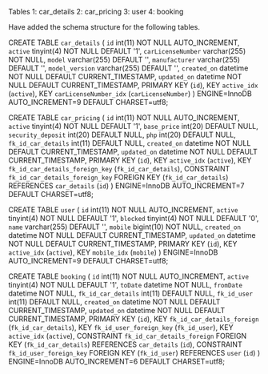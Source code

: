 Tables
1: car_details
2: car_pricing
3: user
4: booking

Have added the schema structure for the following tables. 


CREATE TABLE `car_details` (
  `id` int(11) NOT NULL AUTO_INCREMENT,
  `active` tinyint(4) NOT NULL DEFAULT '1',
  `carLicenseNumber` varchar(255) NOT NULL,
  `model` varchar(255) DEFAULT '',
  `manufacturer` varchar(255) DEFAULT '',
  `model_version` varchar(255) DEFAULT '',
  `created_on` datetime NOT NULL DEFAULT CURRENT_TIMESTAMP,
  `updated_on` datetime NOT NULL DEFAULT CURRENT_TIMESTAMP,
  PRIMARY KEY (`id`),
  KEY `active_idx` (`active`),
  KEY `carLicenseNumber_idx` (`carLicenseNumber`)
) ENGINE=InnoDB AUTO_INCREMENT=9 DEFAULT CHARSET=utf8;


CREATE TABLE `car_pricing` (
  `id` int(11) NOT NULL AUTO_INCREMENT,
  `active` tinyint(4) NOT NULL DEFAULT '1',
  `base_price` int(20) DEFAULT NULL,
  `security_deposit` int(20) DEFAULT NULL,
  `php` int(20) DEFAULT NULL,
  `fk_id_car_details` int(11) DEFAULT NULL,
  `created_on` datetime NOT NULL DEFAULT CURRENT_TIMESTAMP,
  `updated_on` datetime NOT NULL DEFAULT CURRENT_TIMESTAMP,
  PRIMARY KEY (`id`),
  KEY `active_idx` (`active`),
  KEY `fk_id_car_details_foreign_key` (`fk_id_car_details`),
  CONSTRAINT `fk_id_car_details_foreign_key` FOREIGN KEY (`fk_id_car_details`) REFERENCES `car_details` (`id`)
) ENGINE=InnoDB AUTO_INCREMENT=7 DEFAULT CHARSET=utf8;


CREATE TABLE `user` (
  `id` int(11) NOT NULL AUTO_INCREMENT,
  `active` tinyint(4) NOT NULL DEFAULT '1',
  `blocked` tinyint(4) NOT NULL DEFAULT '0',
  `name` varchar(255) DEFAULT '',
  `mobile` bigint(10) NOT NULL,
  `created_on` datetime NOT NULL DEFAULT CURRENT_TIMESTAMP,
  `updated_on` datetime NOT NULL DEFAULT CURRENT_TIMESTAMP,
  PRIMARY KEY (`id`),
  KEY `active_idx` (`active`),
  KEY `mobile_idx` (`mobile`)
) ENGINE=InnoDB AUTO_INCREMENT=9 DEFAULT CHARSET=utf8;

CREATE TABLE `booking` (
  `id` int(11) NOT NULL AUTO_INCREMENT,
  `active` tinyint(4) NOT NULL DEFAULT '1',
  `toDate` datetime NOT NULL,
  `fromDate` datetime NOT NULL,
  `fk_id_car_details` int(11) DEFAULT NULL,
  `fk_id_user` int(11) DEFAULT NULL,
  `created_on` datetime NOT NULL DEFAULT CURRENT_TIMESTAMP,
  `updated_on` datetime NOT NULL DEFAULT CURRENT_TIMESTAMP,
  PRIMARY KEY (`id`),
  KEY `fk_id_car_details_foreign` (`fk_id_car_details`),
  KEY `fk_id_user_foreign_key` (`fk_id_user`),
  KEY `active_idx` (`active`),
  CONSTRAINT `fk_id_car_details_foreign` FOREIGN KEY (`fk_id_car_details`) REFERENCES `car_details` (`id`),
  CONSTRAINT `fk_id_user_foreign_key` FOREIGN KEY (`fk_id_user`) REFERENCES `user` (`id`)
) ENGINE=InnoDB AUTO_INCREMENT=6 DEFAULT CHARSET=utf8;

